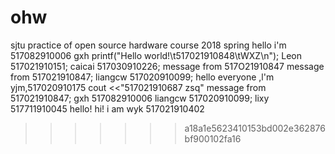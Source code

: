# ohw
sjtu practice of open source hardware course 2018 spring
hello  i'm 517082910006 gxh
printf("Hello world!\t517021910848\tWXZ\n");
Leon 517021910151;
caicai 517030910226;
message from 517O21910847
message from 517021910847;
liangcw 517020910099;
hello everyone ,l'm yjm,517020910175
cout <<"517021910687 zsq"
message from 517021910847;
gxh 517082910006
liangcw 517020910099;
lixy 517711910045
hello!
hi! i am wyk 517021910402
>>>>>>> a18a1e5623410153bd002e362876bf900102fa16
